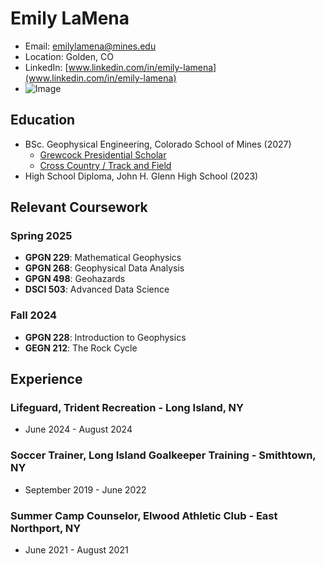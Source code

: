 # Emily LaMena
- Email: emilylamena@mines.edu
- Location: Golden, CO
- LinkedIn: [www.linkedin.com/in/emily-lamena](www.linkedin.com/in/emily-lamena)
- ![Image](https://www.mines.edu/grewcockscholars/wp-content/uploads/sites/344/2023/08/Emily-LaMena.jpg)
## Education
- BSc. Geophysical Engineering, Colorado School of Mines (2027)
    - [Grewcock Presidential Scholar](https://www.mines.edu/grewcockscholars/)
    - [Cross Country / Track and Field](https://minesathletics.com/sports/cross-country)
- High School Diploma, John H. Glenn High School (2023)

## Relevant Coursework
### Spring 2025
- **GPGN 229**: Mathematical Geophysics
- **GPGN 268**: Geophysical Data Analysis
- **GPGN 498**: Geohazards
- **DSCI 503**: Advanced Data Science
### Fall 2024
- **GPGN 228**: Introduction to Geophysics
- **GEGN 212**: The Rock Cycle

## Experience
### Lifeguard, Trident Recreation - Long Island, NY
- June 2024 - August 2024
### Soccer Trainer, Long Island Goalkeeper Training - Smithtown, NY
- September 2019 - June 2022
### Summer Camp Counselor, Elwood Athletic Club - East Northport, NY
- June 2021 - August 2021
